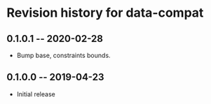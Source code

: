 # Revision history for data-compat

## 0.1.0.1 -- 2020-02-28

* Bump base, constraints bounds.

## 0.1.0.0 -- 2019-04-23

* Initial release
